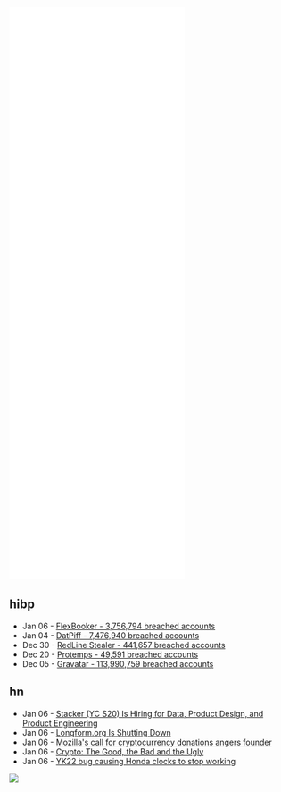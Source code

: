 ![Metrics](https://raw.githubusercontent.com/phixion/phixion/master/metrics.svg)

## hibp

<!--
for https://github.com/phixion/phixion/blob/main/.github/workflows/feeds.yml
-->
<!--START_SECTION:haveibeenpwnd-->
- Jan 06 - [FlexBooker - 3,756,794 breached accounts](https://haveibeenpwned.com/PwnedWebsites#FlexBooker)
- Jan 04 - [DatPiff - 7,476,940 breached accounts](https://haveibeenpwned.com/PwnedWebsites#DatPiff)
- Dec 30 - [RedLine Stealer - 441,657 breached accounts](https://haveibeenpwned.com/PwnedWebsites#RedLineStealer)
- Dec 20 - [Protemps - 49,591 breached accounts](https://haveibeenpwned.com/PwnedWebsites#Protemps)
- Dec 05 - [Gravatar - 113,990,759 breached accounts](https://haveibeenpwned.com/PwnedWebsites#Gravatar)
<!--END_SECTION:haveibeenpwnd-->

## hn

<!--
for https://github.com/phixion/phixion/blob/main/.github/workflows/feeds.yml
-->
<!--START_SECTION:hn-->
- Jan 06 - [Stacker (YC S20) Is Hiring for Data, Product Design, and Product Engineering](https://www.stackerhq.com/careers#job-listing)
- Jan 06 - [Longform.org Is Shutting Down](https://longform.org/)
- Jan 06 - [Mozilla's call for cryptocurrency donations angers founder](https://www.theregister.com/2022/01/05/mozilla_accepts_cryptocurrency/)
- Jan 06 - [Crypto: The Good, the Bad and the Ugly](https://seldo.com/posts/crypto-the-good-the-bad-and-the-ugly/)
- Jan 06 - [YK22 bug causing Honda clocks to stop working](https://www.crvownersclub.com/threads/clock-fault-year-2022-note-this-is-not-a-gps-related-issue-merged-master-thread.224326/)
<!--END_SECTION:hn-->

<!--
for https://yhype.me
-->
![](https://hit.yhype.me/github/profile?user_id=13013670)
